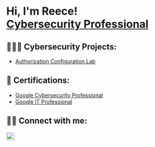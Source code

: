 <h1>Hi, I'm Reece! <br/><a href="https://www.linkedin.com/in/mauricedydell/">Cybersecurity Professional</a>

<h2>👨🏾‍💻 Cybersecurity Projects:</h2>

  - [Authorization Configuration Lab](https://github.com/reecedydell/AuthorizationConfigurationLab/blob/main/README.md)

<h2>📜 Certifications:</h2>
  
  - <a href="https://coursera.org/share/62ae05d136cb8ba612924e8a941e8cfa">Google Cybersecurity Professional</a>
  - <a href="https://coursera.org/share/55093ca63e3cc69a13cd5a23aa519bfd">Google IT Professional</a>
  
<h2> 🤳🏾 Connect with me:</h2>

[<img align="left" alt="MauriceDydell | LinkedIn" width="22px" src="https://cdn.jsdelivr.net/npm/simple-icons@v3/icons/linkedin.svg" />][linkedin]

[linkedin]: https://linkedin.com/in/mauricedydell
